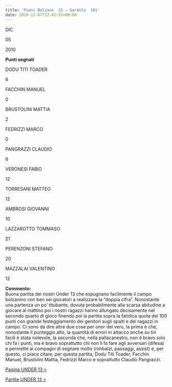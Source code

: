 ```yaml
---
title: 'Piani Bolzano  22 – Gardolo  101'
date: 2010-12-07T22:42:53+00:00
---
```

DIC

05

2010

**Punti segnati**

DODU TITI TOADER

6

FACCHIN MANUEL

0

BRUSTOLINI MATTIA

2

FEDRIZZI MARCO

0

PANGRAZZI CLAUDIO

6

VERONESI FABIO

12

TORRESANI MATTEO

12

AMBROSI GIOVANNI

10

LAZZAROTTO TOMMASO

21

PERENZONI STEFANO

20

MAZZALAI VALENTINO

12

**Commento:**  
Buona partita dei nostri Under 13 che espugnano facilmente il campo bolzanino con ben sei giocatori a realizzare la “doppia cifra”. Nonostante una partenza un po’ titubante, dovuta probabilmente alla scarsa abitudine a giocare al mattino poi i nostri ragazzi hanno allungato decisamente nel secondo quarto di gioco finendo poi la partita sopra la fatidica quota dei 100 punti con grande festeggiamento dei genitori sugli spalti e dei ragazzi in campo. Ci sono da dire altre due cose per onor del vero, la prima è che, nonostante il punteggio alto, la quantità di errori in attacco anche su tiri facili è stata notevole, la seconda che, nella pallacanestro, non è bravo solo chi fa i punti, ma è bravo soprattutto chi non li fa fare agli avversari (difesa) e permette ai compagni di segnare molto (rimbalzi, passaggi, assist) e, per questo, ci piace citare, per questa partita, Dodu Titi Toader, Facchin Manuel, Brustolini Mattia, Fedrizzi Marco e soprattutto Claudio Pangrazzi.

[Pagina UNDER 13 >](http://www.basketgardolo.it/under-13)

[Partite UNDER 13 >](http://www.basketgardolo.it/?tag=under-13&cat=11)